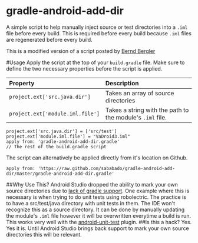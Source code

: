 gradle-android-add-dir
======================

A simple script to help manually inject source or test directories into a `.iml` file before every build. This is required before every build because `.iml` files are regenerated before every build.

This is a modified version of a script posted by [Bernd Bergler](https://groups.google.com/forum/#!msg/adt-dev/v0AluPBcoy0/KXR7oOmRQZIJ)

#Usage
Apply the script at the top of your `build.gradle` file. Make sure to define the two necessary properties before the script is applied.

| Property | Description |
|:---------|:------------|
| `project.ext['src.java.dir']` | Takes an array of source directories |
| `project.ext['module.iml.file']` | Takes a string with the path to the module's `.iml` file. |
	
    project.ext['src.java.dir'] = ['src/test']
    project.ext['module.iml.file'] = "VaDroid3.iml"
    apply from: 'gradle-android-add-dir.gradle'
	// The rest of the build.gradle script
	
The script can alternatively be applied directly from it's location on Github.

	apply from: 'https://raw.github.com/sababado/gradle-android-add-dir/master/gradle-android-add-dir.gradle'

##Why Use This?
Android Studio dropped the ability to mark your own source directories due to [lack of gradle support](https://groups.google.com/forum/#!msg/adt-dev/v0AluPBcoy0/QEaSOgsNxCMJ). One example where this is necessary is when trying to do unit tests using robolectric. The practice is to have a src/test/java directory with unit tests in them. The IDE won't recognize this as a source directory. It can be done by manually updating the module's `.iml` file however it will be overwritten everytime a build is run.
This works very well with the [android-unit-test](https://github.com/JCAndKSolutions/android-unit-test) plugin.
##Is this a hack?
Yes. Yes it is. Until Android Studio brings back support to mark your own source directories this will be relevant. 
